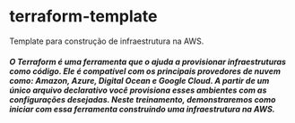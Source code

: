 # terraform-template
Template para construção de infraestrutura na AWS.

##### O Terraform é uma ferramenta que o ajuda a provisionar infraestruturas como código. Ele é compatível com os principais provedores de nuvem como: Amazon, Azure, Digital Ocean e Google Cloud. A partir de um único arquivo declarativo você provisiona esses ambientes com as configurações desejadas. Neste treinamento, demonstraremos como iniciar com essa ferramenta construindo uma infraestrutura na AWS.
